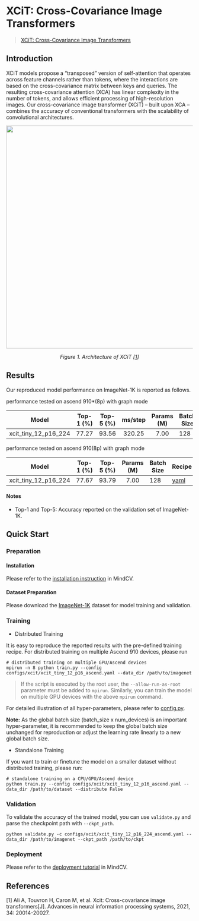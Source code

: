 # XCiT: Cross-Covariance Image Transformers

> [XCiT: Cross-Covariance Image Transformers](https://arxiv.org/abs/2106.09681)

## Introduction

XCiT models propose a “transposed” version of self-attention that operates across feature channels rather than tokens,
where the interactions are based on the cross-covariance matrix between keys and queries. The resulting cross-covariance
attention (XCA) has linear complexity in the number of tokens, and allows efficient processing of high-resolution
images. Our cross-covariance image transformer (XCiT) – built upon XCA – combines the accuracy of conventional
transformers with the scalability of convolutional architectures.

<p align="center">
  <img src="https://user-images.githubusercontent.com/51260139/211969416-b57b3aff-49b0-4048-b970-55d9196ed63b.png" width=600 />
</p>
<p align="center">
  <em>Figure 1. Architecture of XCiT [<a href="#references">1</a>] </em>
</p>

## Results

Our reproduced model performance on ImageNet-1K is reported as follows.

performance tested on ascend 910*(8p) with graph mode

<div align="center">

|        Model         | Top-1 (%) | Top-5 (%) | ms/step | Params (M) | Batch Size | Recipe                                                                                              | Download                                                                                                       |
| :------------------: | :-------: | :-------: | :-----: | :--------: | ---------- | --------------------------------------------------------------------------------------------------- | -------------------------------------------------------------------------------------------------------------- |
| xcit_tiny_12_p16_224 |   77.27   |   93.56   | 320.25  |    7.00    | 128        | [yaml](https://github.com/mindspore-lab/mindcv/blob/main/configs/xcit/xcit_tiny_12_p16_ascend.yaml) | [weights](https://download-mindspore.osinfra.cn/toolkits/mindcv/xcit/xcit_tiny_12_p16_224-bd90776e-910v2.ckpt) |

</div>

performance tested on ascend 910(8p) with graph mode

<div align="center">

|        Model         | Top-1 (%) | Top-5 (%) | Params (M) | Batch Size | Recipe                                                                                              | Download                                                                                         |
|:--------------------:|:---------:|:---------:|:----------:|------------|-----------------------------------------------------------------------------------------------------|--------------------------------------------------------------------------------------------------|
| xcit_tiny_12_p16_224 |   77.67   |   93.79   |    7.00    | 128        | [yaml](https://github.com/mindspore-lab/mindcv/blob/main/configs/xcit/xcit_tiny_12_p16_ascend.yaml) | [weights](https://download.mindspore.cn/toolkits/mindcv/xcit/xcit_tiny_12_p16_224-1b1c9301.ckpt) |

</div>

#### Notes

- Top-1 and Top-5: Accuracy reported on the validation set of ImageNet-1K.

## Quick Start

### Preparation

#### Installation

Please refer to the [installation instruction](https://github.com/mindspore-lab/mindcv#installation) in MindCV.

#### Dataset Preparation

Please download the [ImageNet-1K](https://www.image-net.org/challenges/LSVRC/2012/index.php) dataset for model training
and validation.

### Training

* Distributed Training

It is easy to reproduce the reported results with the pre-defined training recipe. For distributed training on multiple
Ascend 910 devices, please run

```shell
# distributed training on multiple GPU/Ascend devices
mpirun -n 8 python train.py --config configs/xcit/xcit_tiny_12_p16_ascend.yaml --data_dir /path/to/imagenet
```

> If the script is executed by the root user, the `--allow-run-as-root` parameter must be added to `mpirun`.
> Similarly, you can train the model on multiple GPU devices with the above `mpirun` command.

For detailed illustration of all hyper-parameters, please refer
to [config.py](https://github.com/mindspore-lab/mindcv/blob/main/config.py).

**Note:**  As the global batch size  (batch_size x num_devices) is an important hyper-parameter, it is recommended to
keep the global batch size unchanged for reproduction or adjust the learning rate linearly to a new global batch size.

* Standalone Training

If you want to train or finetune the model on a smaller dataset without distributed training, please run:

```shell
# standalone training on a CPU/GPU/Ascend device
python train.py --config configs/xcit/xcit_tiny_12_p16_ascend.yaml --data_dir /path/to/dataset --distribute False
```

### Validation

To validate the accuracy of the trained model, you can use `validate.py` and parse the checkpoint path
with `--ckpt_path`.

```
python validate.py -c configs/xcit/xcit_tiny_12_p16_224_ascend.yaml --data_dir /path/to/imagenet --ckpt_path /path/to/ckpt
```

### Deployment

Please refer to the [deployment tutorial](https://mindspore-lab.github.io/mindcv/tutorials/deployment/) in MindCV.

## References

<!--- Guideline: Citation format should follow GB/T 7714. -->
[1] Ali A, Touvron H, Caron M, et al. Xcit: Cross-covariance image transformers[J]. Advances in neural information
processing systems, 2021, 34: 20014-20027.
